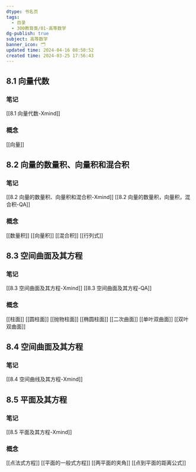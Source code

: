 ```yaml
---
dtype: 书名页
tags:
  - 目录
  - 300教育类/01-高等数学
dg-publish: true
subject: 高等数学
banner_icon: 🗂️
updated time: 2024-04-16 08:50:52
created time: 2024-03-25 17:56:43
---
```

## 8.1 向量代数
### 笔记
[[8.1 向量代数-Xmind]]

### 概念
[[向量]]

## 8.2 向量的数量积、向量积和混合积
### 笔记
[[8.2 向量的数量积、向量积和混合积-Xmind]]
[[8.2 向量的数量积，向量积，混合积-QA]]

### 概念
[[数量积]]
[[向量积]]
[[混合积]]
[[行列式]]

## 8.3 空间曲面及其方程
### 笔记
[[8.3 空间曲面及其方程-Xmind]]
[[8.3 空间曲面及其方程-QA]]
### 概念
[[柱面]]
[[圆柱面]]
[[抛物柱面]]
[[椭圆柱面]]
[[二次曲面]]
[[单叶双曲面]]
[[双叶双曲面]]

## 8.4 空间曲面及其方程
### 笔记
[[8.4 空间曲线及其方程-Xmind]]


## 8.5 平面及其方程
### 笔记
[[8.5 平面及其方程-Xmind]]

### 概念
[[点法式方程]]
[[平面的一般式方程]]
[[两平面的夹角]]
[[点到平面的距离公式]]
